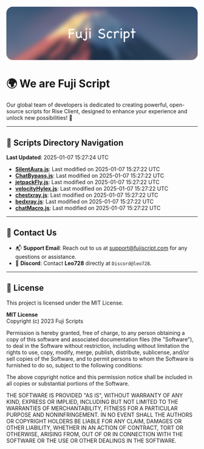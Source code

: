 ![Banner](.github/b.webp)

# 🌍 **We are Fuji Script**

Our global team of developers is dedicated to creating powerful, open-source scripts for Rise Client, designed to enhance your experience and unlock new possibilities! 🌟

---
<!-- SCRIPTS_NAVIGATION_START -->
## 📂 **Scripts Directory Navigation**

**Last Updated**: 2025-01-07 15:27:24 UTC

- **[SilentAura.js](scripts/SilentAura.js)**: Last modified on 2025-01-07 15:27:22 UTC
- **[ChatBypass.js](scripts/ChatBypass.js)**: Last modified on 2025-01-07 15:27:22 UTC
- **[jetpackFly.js](scripts/jetpackFly.js)**: Last modified on 2025-01-07 15:27:22 UTC
- **[velocityHylex.js](scripts/velocityHylex.js)**: Last modified on 2025-01-07 15:27:22 UTC
- **[chestxray.js](scripts/chestxray.js)**: Last modified on 2025-01-07 15:27:22 UTC
- **[bedxray.js](scripts/bedxray.js)**: Last modified on 2025-01-07 15:27:22 UTC
- **[chatMacro.js](scripts/chatMacro.js)**: Last modified on 2025-01-07 15:27:22 UTC

<!-- SCRIPTS_NAVIGATION_END -->

---

## 💬 **Contact Us**  
- 📬 **Support Email**: Reach out to us at [support@fujiscript.com](mailto:support@fujiscript.com) for any questions or assistance.  
- 💬 **Discord**: Contact **Leo728** directly at `Discord@leo728`.

---

## 📜 **License**

This project is licensed under the MIT License.  

**MIT License**  
Copyright (c) 2023 Fuji Scripts  

Permission is hereby granted, free of charge, to any person obtaining a copy of this software and associated documentation files (the "Software"), to deal in the Software without restriction, including without limitation the rights to use, copy, modify, merge, publish, distribute, sublicense, and/or sell copies of the Software, and to permit persons to whom the Software is furnished to do so, subject to the following conditions:  

The above copyright notice and this permission notice shall be included in all copies or substantial portions of the Software.  

THE SOFTWARE IS PROVIDED "AS IS", WITHOUT WARRANTY OF ANY KIND, EXPRESS OR IMPLIED, INCLUDING BUT NOT LIMITED TO THE WARRANTIES OF MERCHANTABILITY, FITNESS FOR A PARTICULAR PURPOSE AND NONINFRINGEMENT. IN NO EVENT SHALL THE AUTHORS OR COPYRIGHT HOLDERS BE LIABLE FOR ANY CLAIM, DAMAGES OR OTHER LIABILITY, WHETHER IN AN ACTION OF CONTRACT, TORT OR OTHERWISE, ARISING FROM, OUT OF OR IN CONNECTION WITH THE SOFTWARE OR THE USE OR OTHER DEALINGS IN THE SOFTWARE.  
